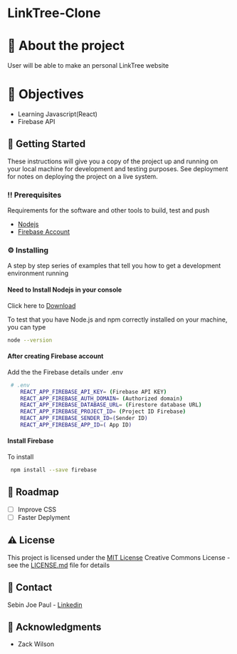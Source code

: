 # LinkTree-Clone

# :star2: About the project

User will be able to make an personal LinkTree website

# :dart: Objectives

- Learning Javascript(React)
- Firebase API

## :toolbox: Getting Started

These instructions will give you a copy of the project up and running on
your local machine for development and testing purposes. See deployment
for notes on deploying the project on a live system.

### :bangbang: Prerequisites

Requirements for the software and other tools to build, test and push

- [Nodejs](https://nodejs.org/en/download/)
- [Firebase Account](https://firebase.google.com/)

### :gear: Installing

A step by step series of examples that tell you how to get a development
environment running

#### Need to Install Nodejs in your console

Click here to [Download](https://nodejs.org/en/download/)

To test that you have Node.js and npm correctly installed on your machine, you can type

```sh
node --version
```

#### After creating Firebase account

Add the the Firebase details under .env

```sh
 # .env
    REACT_APP_FIREBASE_API_KEY= (Firebase API KEY)
    REACT_APP_FIREBASE_AUTH_DOMAIN= (Authorized domain)
    REACT_APP_FIREBASE_DATABASE_URL= (Firestore database URL)
    REACT_APP_FIREBASE_PROJECT_ID= (Project ID Firebase)
    REACT_APP_FIREBASE_SENDER_ID=(Sender ID)
    REACT_APP_FIREBASE_APP_ID=( App ID)
```

#### Install Firebase

To install

```sh
 npm install --save firebase
```

## :compass: Roadmap

- [ ] Improve CSS
- [ ] Faster Deplyment

## :warning: License

This project is licensed under the [MIT License](LICENSE.md)
Creative Commons License - see the [LICENSE.md](LICENSE.md) file for
details

## :handshake: Contact

Sebin Joe Paul - [Linkedin](https://www.linkedin.com/in/sebin-joe-paul/)

## :gem: Acknowledgments

- Zack Wilson
